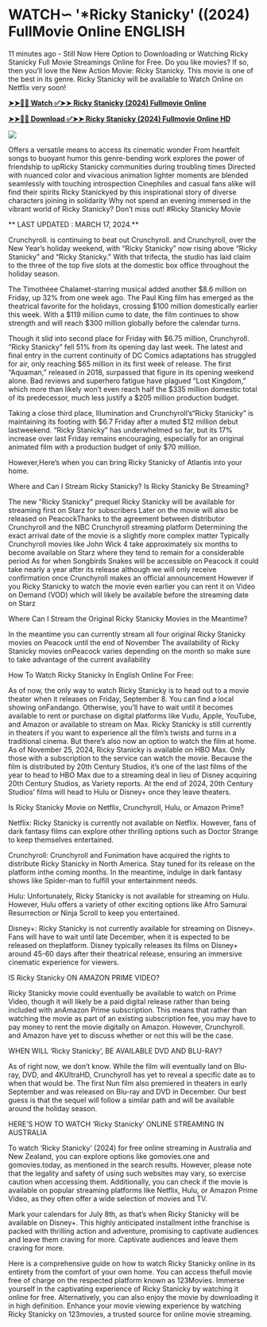 # <h1>WATCH∽ '*Ricky Stanicky' ((2024) FullMovie Online ENGLISH</h1>

11 minutes ago - Still Now Here Option to Downloading or Watching Ricky Stanicky Full Movie Streamings Online for Free. Do you like movies? If so, then you’ll love the New Action Movie: Ricky Stanicky. This movie is one of the best in its genre. Ricky Stanicky will be available to Watch Online on Netflix very soon!

**[➤➤🔴📱 Watch ✅➤➤ Ricky Stanicky (2024) Fullmovie Online](https://justflixnet.com/en/movie/1022690/ricky-stanicky)**

**[➤➤🔴📱 Download ✅➤➤ Ricky Stanicky (2024) Fullmovie Online HD](https://justflixnet.com/en/movie/1022690/ricky-stanicky)**

[![](https://bankopat.com/wp-content/uploads/2024/03/movie-hub-1.gif)](https://justflixnet.com/en/movie/1022690/ricky-stanicky)

Offers a versatile means to access its cinematic wonder From heartfelt songs to buoyant humor this genre-bending work explores the power of friendship to upRicky Stanicky communities during troubling times Directed with nuanced color and vivacious animation lighter moments are blended seamlessly with touching introspection Cinephiles and casual fans alike will find their spirits Ricky Stanickyed by this inspirational story of diverse characters joining in solidarity Why not spend an evening immersed in the vibrant world of Ricky Stanicky? Don’t miss out! #Ricky Stanicky Movie

** LAST UPDATED : MARCH 17, 2024.**

Crunchyroll. is continuing to beat out Crunchyroll. and Crunchyroll, over the New Year’s holiday weekend, with “Ricky Stanicky” now rising above “Ricky Stanicky” and “Ricky Stanicky.” With that trifecta, the studio has laid claim to the three of the top five slots at the domestic box office throughout the holiday season.

The Timothéee Chalamet-starring musical added another $8.6 million on Friday, up 32% from one week ago. The Paul King film has emerged as the theatrical favorite for the holidays, crossing $100 million domestically earlier this week. With a $119 million cume to date, the film continues to show strength and will reach $300 million globally before the calendar turns.

Though it slid into second place for Friday with $6.75 million, Crunchyroll. “Ricky Stanicky” fell 51% from its opening day last week. The latest and final entry in the current continuity of DC Comics adaptations has struggled for air, only reaching $65 million in its first week of release. The first “Aquaman,” released in 2018, surpassed that figure in its opening weekend alone. Bad reviews and superhero fatigue have plagued “Lost Kingdom,” which more than likely won’t even reach half the $335 million domestic total of its predecessor, much less justify a $205 million production budget.

Taking a close third place, Illumination and Crunchyroll’s“Ricky Stanicky” is maintaining its footing with $6.7 Friday after a muted $12 million debut lastweekend. “Ricky Stanicky” has underwhelmed so far, but its 17% increase over last Friday remains encouraging, especially for an original animated film with a production budget of only $70 million.

However,Here’s when you can bring Ricky Stanicky of Atlantis into your home.

Where and Can I Stream Ricky Stanicky? Is Ricky Stanicky Be Streaming?

The new "Ricky Stanicky" prequel Ricky Stanicky will be available for streaming first on Starz for subscribers Later on the movie will also be released on PeacockThanks to the agreement between distributor Crunchyroll and the NBC Crunchyroll streaming platform Determining the exact arrival date of the movie is a slightly more complex matter Typically Crunchyroll movies like John Wick 4 take approximately six months to become available on Starz where they tend to remain for a considerable period As for when Songbirds Snakes will be accessible on Peacock it could take nearly a year after its release although we will only receive confirmation once Crunchyroll makes an official announcement However if you Ricky Stanicky to watch the movie even earlier you can rent it on Video on Demand (VOD) which will likely be available before the streaming date on Starz

Where Can I Stream the Original Ricky Stanicky Movies in the Meantime?

In the meantime you can currently stream all four original Ricky Stanicky movies on Peacock until the end of November The availability of Ricky Stanicky movies onPeacock varies depending on the month so make sure to take advantage of the current availability

How To Watch Ricky Stanicky In English Online For Free:

As of now, the only way to watch Ricky Stanicky is to head out to a movie theater when it releases on Friday, September 8. You can find a local showing onFandango. Otherwise, you’ll have to wait until it becomes available to rent or purchase on digital platforms like Vudu, Apple, YouTube, and Amazon or available to stream on Max. Ricky Stanicky is still currently in theaters if you want to experience all the film’s twists and turns in a traditional cinema. But there’s also now an option to watch the film at home. As of November 25, 2024, Ricky Stanicky is available on HBO Max. Only those with a subscription to the service can watch the movie. Because the film is distributed by 20th Century Studios, it’s one of the last films of the year to head to HBO Max due to a streaming deal in lieu of Disney acquiring 20th Century Studios, as Variety reports. At the end of 2024, 20th Century Studios’ films will head to Hulu or Disney+ once they leave theaters.

Is Ricky Stanicky Movie on Netflix, Crunchyroll, Hulu, or Amazon Prime?

Netflix: Ricky Stanicky is currently not available on Netflix. However, fans of dark fantasy films can explore other thrilling options such as Doctor Strange to keep themselves entertained.

Crunchyroll: Crunchyroll and Funimation have acquired the rights to distribute Ricky Stanicky in North America. Stay tuned for its release on the platform inthe coming months. In the meantime, indulge in dark fantasy shows like Spider-man to fulfill your entertainment needs.

Hulu: Unfortunately, Ricky Stanicky is not available for streaming on Hulu. However, Hulu offers a variety of other exciting options like Afro Samurai Resurrection or Ninja Scroll to keep you entertained.

Disney+: Ricky Stanicky is not currently available for streaming on Disney+. Fans will have to wait until late December, when it is expected to be released on theplatform. Disney typically releases its films on Disney+ around 45-60 days after their theatrical release, ensuring an immersive cinematic experience for viewers.

IS Ricky Stanicky ON AMAZON PRIME VIDEO?

Ricky Stanicky movie could eventually be available to watch on Prime Video, though it will likely be a paid digital release rather than being included with anAmazon Prime subscription. This means that rather than watching the movie as part of an existing subscription fee, you may have to pay money to rent the movie digitally on Amazon. However, Crunchyroll. and Amazon have yet to discuss whether or not this will be the case.

WHEN WILL ‘Ricky Stanicky’, BE AVAILABLE DVD AND BLU-RAY?

As of right now, we don’t know. While the film will eventually land on Blu-ray, DVD, and 4KUltraHD, Crunchyroll has yet to reveal a specific date as to when that would be. The first Nun film also premiered in theaters in early September and was released on Blu-ray and DVD in December. Our best guess is that the sequel will follow a similar path and will be available around the holiday season.

HERE’S HOW TO WATCH ‘Ricky Stanicky’ ONLINE STREAMING IN AUSTRALIA

To watch ‘Ricky Stanicky’ (2024) for free online streaming in Australia and New Zealand, you can explore options like gomovies.one and gomovies.today, as mentioned in the search results. However, please note that the legality and safety of using such websites may vary, so exercise caution when accessing them. Additionally, you can check if the movie is available on popular streaming platforms like Netflix, Hulu, or Amazon Prime Video, as they often offer a wide selection of movies and TV.

Mark your calendars for July 8th, as that’s when Ricky Stanicky will be available on Disney+. This highly anticipated installment inthe franchise is packed with thrilling action and adventure, promising to captivate audiences and leave them craving for more. Captivate audiences and leave them craving for more.

Here is a comprehensive guide on how to watch Ricky Stanicky online in its entirety from the comfort of your own home. You can access thefull movie free of charge on the respected platform known as 123Movies. Immerse yourself in the captivating experience of Ricky Stanicky by watching it online for free. Alternatively, you can also enjoy the movie by downloading it in high definition. Enhance your movie viewing experience by watching Ricky Stanicky on 123movies, a trusted source for online movie streaming.
